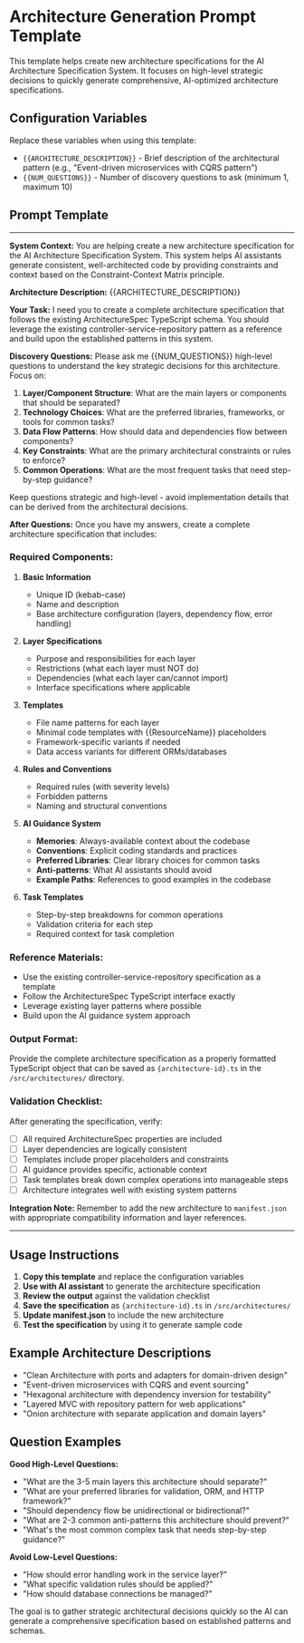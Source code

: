 # Architecture Generation Prompt Template

This template helps create new architecture specifications for the AI Architecture Specification System. It focuses on high-level strategic decisions to quickly generate comprehensive, AI-optimized architecture specifications.

## Configuration Variables

Replace these variables when using this template:

- `{{ARCHITECTURE_DESCRIPTION}}` - Brief description of the architectural pattern (e.g., "Event-driven microservices with CQRS pattern")
- `{{NUM_QUESTIONS}}` - Number of discovery questions to ask (minimum 1, maximum 10)

## Prompt Template

---

**System Context:**
You are helping create a new architecture specification for the AI Architecture Specification System. This system helps AI assistants generate consistent, well-architected code by providing constraints and context based on the Constraint-Context Matrix principle.

**Architecture Description:**
{{ARCHITECTURE_DESCRIPTION}}

**Your Task:**
I need you to create a complete architecture specification that follows the existing ArchitectureSpec TypeScript schema. You should leverage the existing controller-service-repository pattern as a reference and build upon the established patterns in this system.

**Discovery Questions:**
Please ask me {{NUM_QUESTIONS}} high-level questions to understand the key strategic decisions for this architecture. Focus on:

1. **Layer/Component Structure**: What are the main layers or components that should be separated?
2. **Technology Choices**: What are the preferred libraries, frameworks, or tools for common tasks?
3. **Data Flow Patterns**: How should data and dependencies flow between components?
4. **Key Constraints**: What are the primary architectural constraints or rules to enforce?
5. **Common Operations**: What are the most frequent tasks that need step-by-step guidance?

Keep questions strategic and high-level - avoid implementation details that can be derived from the architectural decisions.

**After Questions:**
Once you have my answers, create a complete architecture specification that includes:

### Required Components:

1. **Basic Information**
   - Unique ID (kebab-case)
   - Name and description
   - Base architecture configuration (layers, dependency flow, error handling)

2. **Layer Specifications**
   - Purpose and responsibilities for each layer
   - Restrictions (what each layer must NOT do)
   - Dependencies (what each layer can/cannot import)
   - Interface specifications where applicable

3. **Templates**
   - File name patterns for each layer
   - Minimal code templates with {{ResourceName}} placeholders
   - Framework-specific variants if needed
   - Data access variants for different ORMs/databases

4. **Rules and Conventions**
   - Required rules (with severity levels)
   - Forbidden patterns
   - Naming and structural conventions

5. **AI Guidance System**
   - **Memories**: Always-available context about the codebase
   - **Conventions**: Explicit coding standards and practices
   - **Preferred Libraries**: Clear library choices for common tasks
   - **Anti-patterns**: What AI assistants should avoid
   - **Example Paths**: References to good examples in the codebase

6. **Task Templates**
   - Step-by-step breakdowns for common operations
   - Validation criteria for each step
   - Required context for task completion

### Reference Materials:
- Use the existing controller-service-repository specification as a template
- Follow the ArchitectureSpec TypeScript interface exactly
- Leverage existing layer patterns where possible
- Build upon the AI guidance system approach

### Output Format:
Provide the complete architecture specification as a properly formatted TypeScript object that can be saved as `{architecture-id}.ts` in the `/src/architectures/` directory.

### Validation Checklist:
After generating the specification, verify:
- [ ] All required ArchitectureSpec properties are included
- [ ] Layer dependencies are logically consistent
- [ ] Templates include proper placeholders and constraints
- [ ] AI guidance provides specific, actionable context
- [ ] Task templates break down complex operations into manageable steps
- [ ] Architecture integrates well with existing system patterns

**Integration Note:**
Remember to add the new architecture to `manifest.json` with appropriate compatibility information and layer references.

---

## Usage Instructions

1. **Copy this template** and replace the configuration variables
2. **Use with AI assistant** to generate the architecture specification
3. **Review the output** against the validation checklist
4. **Save the specification** as `{architecture-id}.ts` in `/src/architectures/`
5. **Update manifest.json** to include the new architecture
6. **Test the specification** by using it to generate sample code

## Example Architecture Descriptions

- "Clean Architecture with ports and adapters for domain-driven design"
- "Event-driven microservices with CQRS and event sourcing"
- "Hexagonal architecture with dependency inversion for testability"
- "Layered MVC with repository pattern for web applications"
- "Onion architecture with separate application and domain layers"

## Question Examples

**Good High-Level Questions:**
- "What are the 3-5 main layers this architecture should separate?"
- "What are your preferred libraries for validation, ORM, and HTTP framework?"
- "Should dependency flow be unidirectional or bidirectional?"
- "What are 2-3 common anti-patterns this architecture should prevent?"
- "What's the most common complex task that needs step-by-step guidance?"

**Avoid Low-Level Questions:**
- "How should error handling work in the service layer?"
- "What specific validation rules should be applied?"
- "How should database connections be managed?"

The goal is to gather strategic architectural decisions quickly so the AI can generate a comprehensive specification based on established patterns and schemas.